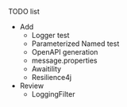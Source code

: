 TODO list
* Add
  * Logger test
  * Parameterized Named test
  * OpenAPI generation
  * message.properties
  * Awaitility
  * Resilience4j
* Review
  * LoggingFilter
